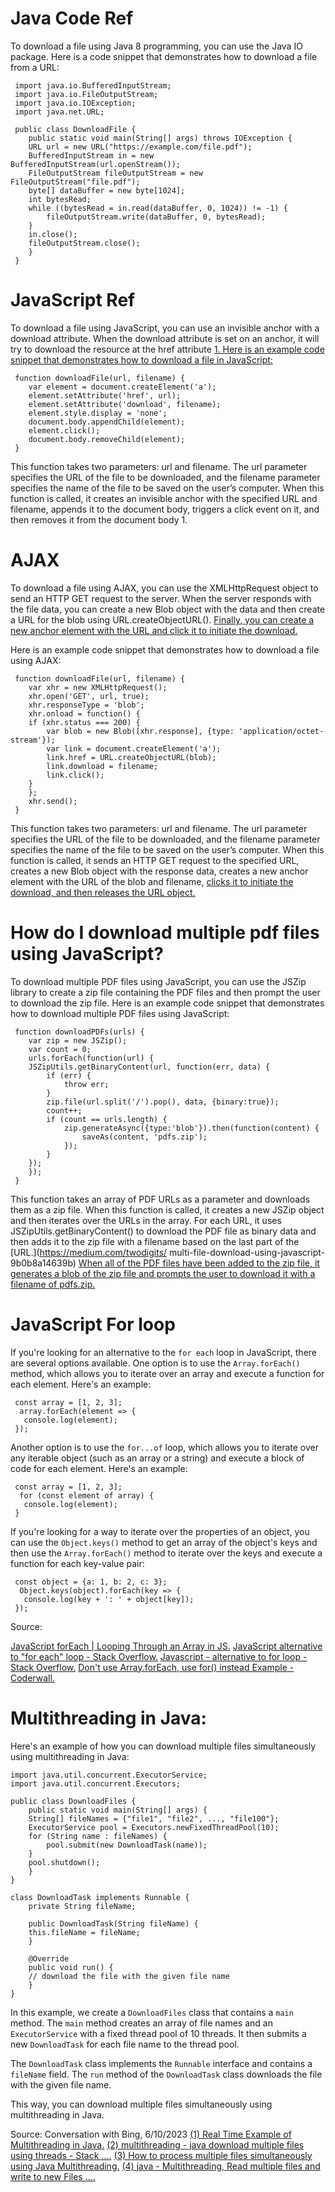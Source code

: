 # Java Code Ref


 To download a file using Java 8 programming, you can use the Java IO package. 
 Here is a code snippet that demonstrates how to download a file from a URL:

	 import java.io.BufferedInputStream;
	 import java.io.FileOutputStream;
	 import java.io.IOException;
	 import java.net.URL;

	 public class DownloadFile {
	    public static void main(String[] args) throws IOException {
		URL url = new URL("https://example.com/file.pdf");
		BufferedInputStream in = new BufferedInputStream(url.openStream());
		FileOutputStream fileOutputStream = new FileOutputStream("file.pdf");
		byte[] dataBuffer = new byte[1024];
		int bytesRead;
		while ((bytesRead = in.read(dataBuffer, 0, 1024)) != -1) {
		    fileOutputStream.write(dataBuffer, 0, bytesRead);
		}
		in.close();
		fileOutputStream.close();
	    }
	 }

# JavaScript Ref
 
 To download a file using JavaScript, you can use an invisible anchor with a download attribute. 
 When the download attribute is set on an anchor, it will try to download the resource at the href attribute 
 [1. Here is an example code snippet that demonstrates how to download a file in JavaScript:](https://webtips.dev/download-any-file-with-javascript)
 
	 function downloadFile(url, filename) {
	    var element = document.createElement('a');
	    element.setAttribute('href', url);
	    element.setAttribute('download', filename);
	    element.style.display = 'none';
	    document.body.appendChild(element);
	    element.click();
	    document.body.removeChild(element);
	 }

 This function takes two parameters: url and filename. 
 The url parameter specifies the URL of the file to be downloaded, and the filename parameter specifies the name of the file to be saved on the user’s computer. 
 When this function is called, it creates an invisible anchor with the specified URL and filename, appends it to the document body, triggers a click event on it, and then removes it from the document body 1.
 
# AJAX

 To download a file using AJAX, you can use the XMLHttpRequest object to send an HTTP GET request to the server. 
 When the server responds with the file data, you can create a new Blob object with the data and then create a URL for the blob using URL.createObjectURL(). 
 [Finally, you can create a new anchor element with the URL and click it to initiate the download.](https://stackoverflow.com/questions/20830309/download-file-using-an-ajax-request)

 Here is an example code snippet that demonstrates how to download a file using AJAX:
 
	 function downloadFile(url, filename) {
	    var xhr = new XMLHttpRequest();
	    xhr.open('GET', url, true);
	    xhr.responseType = 'blob';
	    xhr.onload = function() {
		if (xhr.status === 200) {
		    var blob = new Blob([xhr.response], {type: 'application/octet-stream'});
		    var link = document.createElement('a');
		    link.href = URL.createObjectURL(blob);
		    link.download = filename;
		    link.click();
		}
	    };
	    xhr.send();
	 }

 This function takes two parameters: url and filename. 
 The url parameter specifies the URL of the file to be downloaded, and the filename parameter specifies the name of the file to be saved on the user’s computer. 
  When this function is called, it sends an HTTP GET request to the specified URL, creates a new Blob object with the response data, 
 creates a new anchor element with the URL of the blob and filename, 
 [clicks it to initiate the download, and then releases the URL object.](https://stackoverflow.com/questions/1999607/download-and-open-pdf-file-using-ajax)
 
 # How do I download multiple pdf files using JavaScript?
 
 To download multiple PDF files using JavaScript, you can use the JSZip library to create a zip file containing the PDF files and then prompt the user to download the zip file.
 Here is an example code snippet that demonstrates how to download multiple PDF files using JavaScript:
 
	 function downloadPDFs(urls) {
	    var zip = new JSZip();
	    var count = 0;
	    urls.forEach(function(url) {
		JSZipUtils.getBinaryContent(url, function(err, data) {
		    if (err) {
		        throw err;
		    }
		    zip.file(url.split('/').pop(), data, {binary:true});
		    count++;
		    if (count == urls.length) {
		        zip.generateAsync({type:'blob'}).then(function(content) {
		            saveAs(content, 'pdfs.zip');
		        });
		    }
		});
	    });
	 }
 
 This function takes an array of PDF URLs as a parameter and downloads them as a zip file. When this function is called, it creates a new JSZip object and then iterates over the URLs in the array.
 For each URL, it uses JSZipUtils.getBinaryContent() to download the PDF file as binary data and then adds it to the zip file with a filename based on the last part of the [URL.](https://medium.com/twodigits/ multi-file-download-using-javascript-9b0b8a14639b) 
 [When all of the PDF files have been added to the zip file, it generates a blob of the zip file and prompts the user to download it with a filename of pdfs.zip.](https://stackoverflow.com/questions/17274655/how-to-download-zip-and-save-multiple-files-with-javascript-and-get-progress)
 
 # JavaScript For loop
 
 If you're looking for an alternative to the `for each` loop in JavaScript, there are several options available. One option is to use the `Array.forEach()` method,
 which allows you to iterate over an array and execute a function for each element. 
 Here's an example:

	 const array = [1, 2, 3];
	  array.forEach(element => {
	   console.log(element);
	 });


 Another option is to use the `for...of` loop, which allows you to iterate over any iterable object (such as an array or a string) and execute a block of code for each element.
 Here's an example:

	 const array = [1, 2, 3];
	  for (const element of array) {
	   console.log(element);
	 }

 If you're looking for a way to iterate over the properties of an object, you can use the `Object.keys()` method to get an array of the object's keys and then use the `Array.forEach()`
 method to iterate over the keys and execute a function for each key-value pair:

	 const object = {a: 1, b: 2, c: 3};
	  Object.keys(object).forEach(key => {
	   console.log(key + ': ' + object[key]);
	 });


 Source:
 
  [JavaScript forEach | Looping Through an Array in JS.](https://khalilstemmler.com/blogs/javascript/for-each/.)
  [JavaScript alternative to "for each" loop - Stack Overflow.]( https://stackoverflow.com/questions/12637289/javascript-alternative-to-for-each-loop.)
  [Javascript - alternative to for loop - Stack Overflow.](https://stackoverflow.com/questions/34832435/alternative-to-for-loop.)
  [Don't use Array.forEach, use for() instead Example - Coderwall.](https://coderwall.com/p/kvzbpa/don-t-use-array-foreach-use-for-instead.)
  
# Multithreading in Java:

 Here's an example of how you can download multiple files simultaneously using multithreading in Java:


	import java.util.concurrent.ExecutorService;
	import java.util.concurrent.Executors;

	public class DownloadFiles {
	    public static void main(String[] args) {
		String[] fileNames = {"file1", "file2", ..., "file100"};
		ExecutorService pool = Executors.newFixedThreadPool(10);
		for (String name : fileNames) {
		    pool.submit(new DownloadTask(name));
		}
		pool.shutdown();
	    }
	}

	class DownloadTask implements Runnable {
	    private String fileName;

	    public DownloadTask(String fileName) {
		this.fileName = fileName;
	    }

	    @Override
	    public void run() {
		// download the file with the given file name
	    }
	}


 In this example, we create a `DownloadFiles` class that contains a `main` method. The `main` method creates an array of file names and an `ExecutorService` with a fixed thread pool of 10 threads.
 It then submits a new `DownloadTask` for each file name to the thread pool.

 The `DownloadTask` class implements the `Runnable` interface and contains a `fileName` field. The `run` method of the `DownloadTask` class downloads the file with the given file name.

 This way, you can download multiple files simultaneously using multithreading in Java.

 Source: Conversation with Bing, 6/10/2023
 [(1) Real Time Example of Multithreading in Java.](https://www.thejavaprogrammer.com/real-time-example-of-multithreading-in-java/.)
 [(2) multithreading - java download multiple files using threads - Stack ....](https://stackoverflow.com/questions/7502718/java-download-multiple-files-using-threads.)
 [(3) How to process multiple files simultaneously using Java Multithreading.](https://blogs.perficient.com/2021/08/10/how-to-process-multiple-files-simultaneously-using-java-multithreading/.)
 [(4) java - Multithreading, Read multiple files and write to new Files ....](https://stackoverflow.com/questions/13983495/multithreading-read-multiple-files-and-write-to-new-files.)


